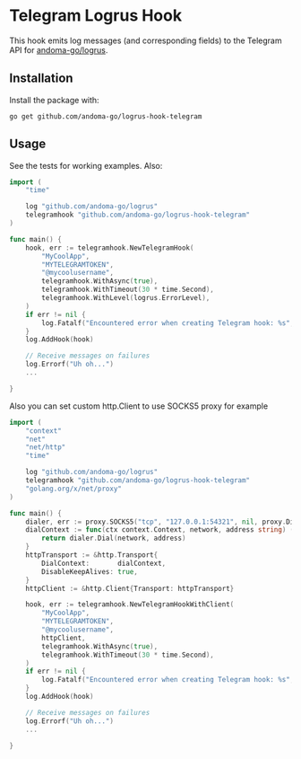 # Telegram Logrus Hook

This hook emits log messages (and corresponding fields) to the Telegram API for [andoma-go/logrus](https://github.com/andoma-go/logrus).

## Installation

Install the package with:

```
go get github.com/andoma-go/logrus-hook-telegram
```

## Usage

See the tests for working examples. Also:

```go
import (
	"time"

	log "github.com/andoma-go/logrus"
	telegramhook "github.com/andoma-go/logrus-hook-telegram"
)

func main() {
	hook, err := telegramhook.NewTelegramHook(
		"MyCoolApp",
		"MYTELEGRAMTOKEN",
		"@mycoolusername",
		telegramhook.WithAsync(true),
		telegramhook.WithTimeout(30 * time.Second),
		telegramhook.WithLevel(logrus.ErrorLevel),
	)
	if err != nil {
		log.Fatalf("Encountered error when creating Telegram hook: %s", err)
	}
	log.AddHook(hook)

	// Receive messages on failures
	log.Errorf("Uh oh...")
	...

}
```

Also you can set custom http.Client to use SOCKS5 proxy for example

```go
import (
	"context"
	"net"
	"net/http"
	"time"

	log "github.com/andoma-go/logrus"
	telegramhook "github.com/andoma-go/logrus-hook-telegram"
	"golang.org/x/net/proxy"
)

func main() {
	dialer, err := proxy.SOCKS5("tcp", "127.0.0.1:54321", nil, proxy.Direct)
	dialContext := func(ctx context.Context, network, address string) (net.Conn, error) {
		return dialer.Dial(network, address)
	}
	httpTransport := &http.Transport{
		DialContext:       dialContext,
		DisableKeepAlives: true,
	}
	httpClient := &http.Client{Transport: httpTransport}

	hook, err := telegramhook.NewTelegramHookWithClient(
		"MyCoolApp",
		"MYTELEGRAMTOKEN",
		"@mycoolusername",
		httpClient,
		telegramhook.WithAsync(true),
		telegramhook.WithTimeout(30 * time.Second),
	)
	if err != nil {
		log.Fatalf("Encountered error when creating Telegram hook: %s", err)
	}
	log.AddHook(hook)

	// Receive messages on failures
	log.Errorf("Uh oh...")
	...

}
```
